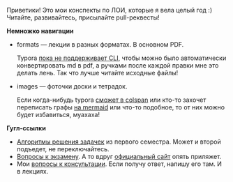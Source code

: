Приветики! Это мои конспекты по ЛОИ, которые я вела целый год :) Читайте, развивайтесь, присылайте pull-реквесты!

**Немножко навигации**

- formats — лекции в разных форматах. В основном PDF. 

  Typora [пока не поддерживает CLI](https://github.com/typora/typora-issues/issues/824), чтобы можно было автоматически конвертировать md в pdf, а ручками после каждой правки мне это делать лень. Так что лучше читайте исходные файлы!

- images — фоточки доски и тетрадок.

  Если когда-нибудь typora [сможет в colspan](https://github.com/typora/typora-issues/issues/703) или кто-то захочет переписать графы [на mermaid](https://support.typora.io/Draw-Diagrams-With-Markdown/#flowchart-1) или что-то подобное, то от них можно будет избавиться, муахаха!

**Гугл-ссылки**

- [Алгоритмы решения задачек](https://docs.google.com/document/d/1ADwM51XqDbFQtS5aTHj9V_gvt0n0P53PiBlp0QZESCk/edit#heading=h.dqlm2c5oxcgn) из первого семестра. Может и второй подъедет, не переключайтесь.
- [Вопросы к экзамену](https://docs.google.com/document/d/1I5q0UDWHIzfnxkQd-Lje_jy0fpGiC0SL3lJnTEuT5j8/). А то вдруг [официальный сайт](http://kadm.kmath.ru/pages.php?id=seamrog_cards) опять приляжет.
- Мои [вопросы к консультации](https://docs.google.com/document/d/1geB4MEsumIrjVQxEkLuZ6EvI9wkC6uGM68NiRpiRnEE/). Если получу ответ, напишу его там. И в лекциях.